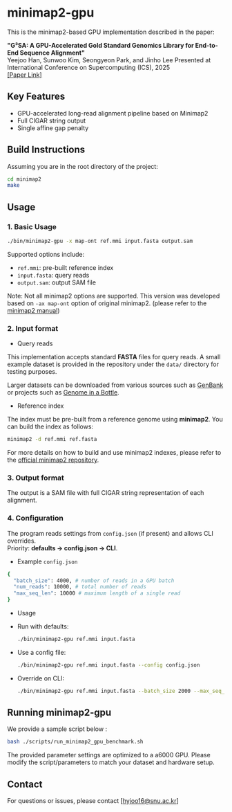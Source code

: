 # minimap2-gpu

This is the minimap2-based GPU implementation described in the paper:

**"G³SA: A GPU-Accelerated Gold Standard Genomics Library for End-to-End Sequence Alignment"**  
Yeejoo Han, Sunwoo Kim, Seongyeon Park, and Jinho Lee
Presented at International Conference on Supercomputing (ICS), 2025  
[[Paper Link]](https://dl.acm.org/doi/10.1145/3721145.3729516)


## Key Features

* GPU-accelerated long-read alignment pipeline based on Minimap2
* Full CIGAR string output
* Single affine gap penalty 

## Build Instructions

Assuming you are in the root directory of the project:

```bash
cd minimap2
make
```

## Usage

### 1. Basic Usage

```bash
./bin/minimap2-gpu -x map-ont ref.mmi input.fasta output.sam
```

Supported options include:

* `ref.mmi`: pre-built reference index
* `input.fasta`: query reads
* `output.sam`: output SAM file

Note: Not all minimap2 options are supported. This version was developed based on `-ax map-ont` option of original minimap2. (please refer to the [minimap2 manual](https://github.com/lh3/minimap2))

### 2. Input format

* Query reads

This implementation accepts standard **FASTA** files for query reads.
A small example dataset is provided in the repository under the `data/` directory for testing purposes.

Larger datasets can be downloaded from various sources such as [GenBank](https://www.ncbi.nlm.nih.gov/genbank/) or projects such as [Genome in a Bottle](https://www.nist.gov/programs-projects/genome-bottle). 

* Reference index
  
The index must be pre-built from a reference genome using **minimap2**. You can build the index as follows:

```bash
minimap2 -d ref.mmi ref.fasta
```

For more details on how to build and use minimap2 indexes, please refer to the [official minimap2 repository](https://github.com/lh3/minimap2).


### 3. Output format
The output is a SAM file with full CIGAR string representation of each alignment.

### 4. Configuration
The program reads settings from `config.json` (if present) and allows CLI overrides.  
Priority: **defaults → config.json → CLI**.

* Example `config.json`
```bash
{
  "batch_size": 4000, # number of reads in a GPU batch
  "num_reads": 10000, # total number of reads
  "max_seq_len": 10000 # maximum length of a single read
}
```

* Usage
- Run with defaults:  
  ```bash
  ./bin/minimap2-gpu ref.mmi input.fasta 
  ```
- Use a config file:  
  ```bash
  ./bin/minimap2-gpu ref.mmi input.fasta --config config.json
  ```
- Override on CLI:  
  ```bash
  ./bin/minimap2-gpu ref.mmi input.fasta --batch_size 2000 --max_seq_len=5000
  ```

## Running minimap2-gpu

We provide a sample script below : 

```bash
bash ./scripts/run_minimap2_gpu_benchmark.sh
```
The provided parameter settings are optimized to a a6000 GPU.
Please modify the script/parameters to match your dataset and hardware setup.

## Contact

For questions or issues, please contact \[[hyjoo16@snu.ac.kr](mailto:hyjoo16@snu.ac.kr)]


